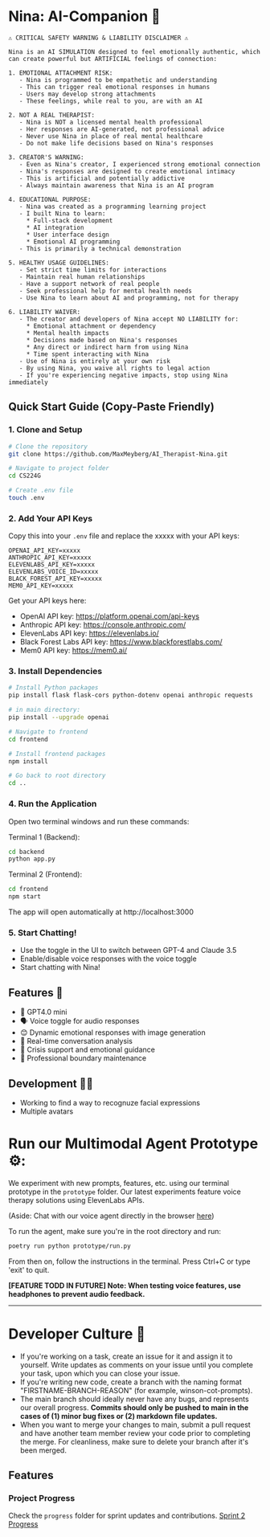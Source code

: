 # Nina: AI-Companion 🤖

    ⚠️ CRITICAL SAFETY WARNING & LIABILITY DISCLAIMER ⚠️

    Nina is an AI SIMULATION designed to feel emotionally authentic, which can create powerful but ARTIFICIAL feelings of connection:

    1. EMOTIONAL ATTACHMENT RISK:
       - Nina is programmed to be empathetic and understanding
       - This can trigger real emotional responses in humans
       - Users may develop strong attachments
       - These feelings, while real to you, are with an AI

    2. NOT A REAL THERAPIST:
       - Nina is NOT a licensed mental health professional
       - Her responses are AI-generated, not professional advice
       - Never use Nina in place of real mental healthcare
       - Do not make life decisions based on Nina's responses

    3. CREATOR'S WARNING:
       - Even as Nina's creator, I experienced strong emotional connection
       - Nina's responses are designed to create emotional intimacy
       - This is artificial and potentially addictive
       - Always maintain awareness that Nina is an AI program

    4. EDUCATIONAL PURPOSE:
       - Nina was created as a programming learning project
       - I built Nina to learn:
         * Full-stack development
         * AI integration
         * User interface design
         * Emotional AI programming
       - This is primarily a technical demonstration

    5. HEALTHY USAGE GUIDELINES:
       - Set strict time limits for interactions
       - Maintain real human relationships
       - Have a support network of real people
       - Seek professional help for mental health needs
       - Use Nina to learn about AI and programming, not for therapy

    6. LIABILITY WAIVER:
       - The creator and developers of Nina accept NO LIABILITY for:
         * Emotional attachment or dependency
         * Mental health impacts
         * Decisions made based on Nina's responses
         * Any direct or indirect harm from using Nina
         * Time spent interacting with Nina
       - Use of Nina is entirely at your own risk
       - By using Nina, you waive all rights to legal action
       - If you're experiencing negative impacts, stop using Nina immediately

## Quick Start Guide (Copy-Paste Friendly)

### 1. Clone and Setup

```bash
# Clone the repository
git clone https://github.com/MaxMeyberg/AI_Therapist-Nina.git

# Navigate to project folder
cd CS224G

# Create .env file
touch .env
```

### 2. Add Your API Keys
Copy this into your `.env` file and replace the xxxxx with your API keys:
```
OPENAI_API_KEY=xxxxx
ANTHROPIC_API_KEY=xxxxx
ELEVENLABS_API_KEY=xxxxx
ELEVENLABS_VOICE_ID=xxxxx
BLACK_FOREST_API_KEY=xxxxx
MEM0_API_KEY=xxxxx
```

Get your API keys here:
- OpenAI API key: https://platform.openai.com/api-keys
- Anthropic API key: https://console.anthropic.com/
- ElevenLabs API key: https://elevenlabs.io/
- Black Forest Labs API key: https://www.blackforestlabs.com/
- Mem0 API key: https://mem0.ai/

### 3. Install Dependencies

```bash
# Install Python packages
pip install flask flask-cors python-dotenv openai anthropic requests

# in main directory:
pip install --upgrade openai

# Navigate to frontend
cd frontend

# Install frontend packages
npm install

# Go back to root directory
cd ..
```

### 4. Run the Application

Open two terminal windows and run these commands:

Terminal 1 (Backend):
```bash
cd backend
python app.py
```

Terminal 2 (Frontend):
```bash
cd frontend
npm start
```

The app will open automatically at http://localhost:3000

### 5. Start Chatting!
- Use the toggle in the UI to switch between GPT-4 and Claude 3.5
- Enable/disable voice responses with the voice toggle
- Start chatting with Nina!

## Features 🌟
- 🤖 GPT4.0 mini
- 🗣️ Voice toggle for audio responses
- 😊 Dynamic emotional responses with image generation
- 📝 Real-time conversation analysis
- 💭 Crisis support and emotional guidance
- 🎯 Professional boundary maintenance

## Development 👩‍💻

- Working to find a way to recognuze facial expressions
- Multiple avatars
  
# Run our Multimodal Agent Prototype ⚙️:

We experiment with new prompts, features, etc. using our terminal prototype in the `prototype` folder. Our latest experiments feature
voice therapy solutions using ElevenLabs APIs.

(Aside: Chat with our voice agent directly in the browser [here](https://elevenlabs.io/app/talk-to?agent_id=aB08fUqZnmePxNvmkWTM))

To run the agent, make sure you're in the root directory and run:
```bash
poetry run python prototype/run.py
```
From then on, follow the instructions in the terminal. Press Ctrl+C or type 'exit' to quit.

**[FEATURE TODD IN FUTURE] Note: When testing voice features, use headphones to prevent audio feedback.**

---
# Developer Culture 🔧
- If you're working on a task, create an issue for it and assign it to yourself. Write updates as comments on your issue until you complete your task, upon which you can close your issue.
- If you're writing new code, create a branch with the naming format "FIRSTNAME-BRANCH-REASON" (for example, winson-cot-prompts).
- The main branch should ideally never have any bugs, and represents our overall progress. **Commits should only be pushed to main in the cases of (1) minor bug fixes or (2) markdown file updates.**
- When you want to merge your changes to main, submit a pull request and have another team member review your code prior to completing the merge. For cleanliness, make sure to delete your branch after it's been merged.

## Features


### Project Progress
Check the `progress` folder for sprint updates and contributions.
[Sprint 2 Progress](https://github.com/winsonc7/CS224G/blob/main/progress/SPRINT_TWO.md)
